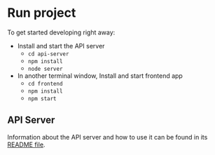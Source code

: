 # Run project

To get started developing right away:

* Install and start the API server
    - `cd api-server`
    - `npm install`
    - `node server`
* In another terminal window, Install and start frontend app
    - `cd frontend`
    - `npm install`
    - `npm start`

## API Server

Information about the API server and how to use it can be found in its [README file](api-server/README.md).
